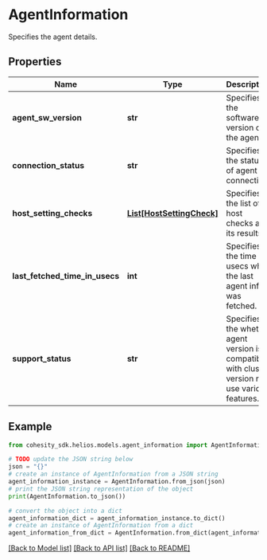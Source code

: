 # AgentInformation

Specifies the agent details.

## Properties

Name | Type | Description | Notes
------------ | ------------- | ------------- | -------------
**agent_sw_version** | **str** | Specifies the software version of the agent | [optional] 
**connection_status** | **str** | Specifies the status of agent connection. | [optional] 
**host_setting_checks** | [**List[HostSettingCheck]**](HostSettingCheck.md) | Specifies the list of host checks and its results. | [optional] 
**last_fetched_time_in_usecs** | **int** | Specifies the time in usecs when the last agent info was fetched. | [optional] 
**support_status** | **str** | Specifies the whether agent version is compatible with cluster version ro use various features. | [optional] 

## Example

```python
from cohesity_sdk.helios.models.agent_information import AgentInformation

# TODO update the JSON string below
json = "{}"
# create an instance of AgentInformation from a JSON string
agent_information_instance = AgentInformation.from_json(json)
# print the JSON string representation of the object
print(AgentInformation.to_json())

# convert the object into a dict
agent_information_dict = agent_information_instance.to_dict()
# create an instance of AgentInformation from a dict
agent_information_from_dict = AgentInformation.from_dict(agent_information_dict)
```
[[Back to Model list]](../README.md#documentation-for-models) [[Back to API list]](../README.md#documentation-for-api-endpoints) [[Back to README]](../README.md)


